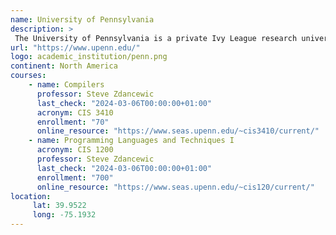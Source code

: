 ```yaml
---
name: University of Pennsylvania
description: >
 The University of Pennsylvania is a private Ivy League research university in Philadelphia, Pennsylvania.
url: "https://www.upenn.edu/"
logo: academic_institution/penn.png
continent: North America
courses:
    - name: Compilers
      professor: Steve Zdancewic
      last_check: "2024-03-06T00:00:00+01:00"
      acronym: CIS 3410
      enrollment: "70"
      online_resource: "https://www.seas.upenn.edu/~cis3410/current/"
    - name: Programming Languages and Techniques I
      acronym: CIS 1200
      professor: Steve Zdancewic
      last_check: "2024-03-06T00:00:00+01:00"
      enrollment: "700"
      online_resource: "https://www.seas.upenn.edu/~cis120/current/"
location:
     lat: 39.9522
     long: -75.1932
---
```

